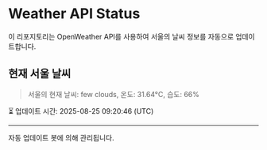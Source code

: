 
# Weather API Status

이 리포지토리는 OpenWeather API를 사용하여 서울의 날씨 정보를 자동으로 업데이트합니다.

## 현재 서울 날씨
> 서울의 현재 날씨: few clouds, 온도: 31.64°C, 습도: 66%

⏳ 업데이트 시간: 2025-08-25 09:20:46 (UTC)

---
자동 업데이트 봇에 의해 관리됩니다.
